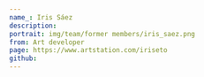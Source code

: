 ```yaml
---
name_: Iris Sáez
description:
portrait: img/team/former members/iris_saez.png
from: Art developer
page: https://www.artstation.com/iriseto
github: 
---
```

